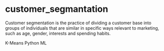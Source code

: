 # customer_segmantation

Customer segmentation is the practice of dividing a customer base into groups of individuals that are similar in specific ways relevant to marketing, such as age, gender, interests and spending habits.


K-Means
Python
ML
